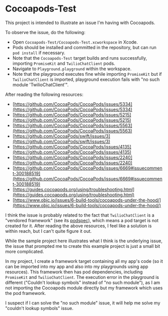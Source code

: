 # Cocoapods-Test

This project is intended to illustrate an issue I'm having with Cocoapods.

To observe the issue, do the following:

- Open `Cocoapods-Test/Cocoapods-Test.xcworkspace` in Xcode.
- Pods should be installed and committed in the repository, but can run `pod install` if necessary.
- Note that the `Cocoapods-Test` target builds and runs successfully, importing `PromiseKit` and `TwilioChatClient` pods.
- Navigate to `Playground.playground` within the workspace. 
- Note that the playground executes fine while importing `PromiseKit` but if `TwilioChatClient` is imported, playground execution fails with "no such module 'TwilioChatClient'".

After reading the following resources:

- [https://github.com/CocoaPods/CocoaPods/issues/5334](https://github.com/CocoaPods/CocoaPods/issues/5334)
- [https://github.com/CocoaPods/CocoaPods/issues/5215](https://github.com/CocoaPods/CocoaPods/issues/5215)
- [https://github.com/CocoaPods/CocoaPods/issues/5563](https://github.com/CocoaPods/CocoaPods/issues/5563)
- [https://github.com/CocoaPods/swift/issues/3](https://github.com/CocoaPods/swift/issues/3)
- [https://github.com/CocoaPods/CocoaPods/issues/4135](https://github.com/CocoaPods/CocoaPods/issues/4135)
- [https://github.com/CocoaPods/CocoaPods/issues/2240](https://github.com/CocoaPods/CocoaPods/issues/2240)
- [https://github.com/CocoaPods/CocoaPods/issues/6669#issuecomment-300188519](https://github.com/CocoaPods/CocoaPods/issues/6669#issuecomment-300188519)
- [https://guides.cocoapods.org/using/troubleshooting.html](https://guides.cocoapods.org/using/troubleshooting.html)
- [https://www.objc.io/issues/6-build-tools/cocoapods-under-the-hood/](https://www.objc.io/issues/6-build-tools/cocoapods-under-the-hood/)

I think the issue is probably related to the fact that `TwilioChatClient` is a "vendored framework" (see its [podspec](https://github.com/twilio/cocoapod-specs/blob/master/TwilioChatClient/1.0.0/TwilioChatClient.podspec)), which means a pod target is not created for it. After reading the above resources, I feel like a solution is within reach, but I can't quite figure it out.

While the sample project here illustrates what I think is the underlying issue, the issue that prompted me to create this example project is just a small bit more complicated. 

In my project, I create a framework target containing all my app's code (so it can be imported into my app and also into my playgrounds using app resources). This framework then has pod dependencies, including `PromiseKit` and `TwilioChatClient`. The execution error in the playground is different ("Couldn't lookup symbols" instead of "no such module"), as I am not importing the Cocoapods module directly but my framework which uses the pod framework.

I suspect if I can solve the "no such module" issue, it will help me solve my "couldn't lookup symbols" issue.